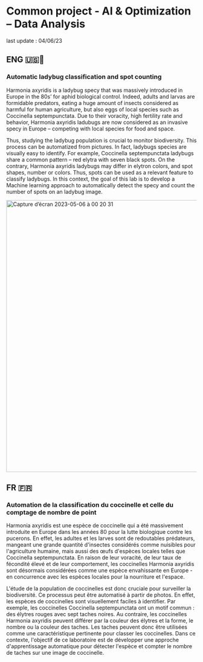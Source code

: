 # Common project - AI & Optimization – Data Analysis
last update : 04/06/23

## ENG 🇺🇸🏴󠁧󠁢󠁥󠁮󠁧󠁿
### Automatic ladybug classification and spot counting

Harmonia axyridis is a ladybug specy that was massively introduced in Europe in the 80s’ for aphid biological control. 
Indeed, adults and larvas are formidable predators, eating a huge amount of insects considered as harmful for human agriculture, but also eggs of local species such as Coccinella septempunctata.
Due to their voracity, high fertility rate and behavior, Harmonia axyridis ladubugs are now considered as an invasive specy in Europe – competing with local species for food and space.

Thus, studying the ladybug population is crucial to monitor biodiversity. This process can be automatized from pictures.
In fact, ladybugs species are visually easy to identify. For example, Coccinella septempunctata ladybugs share a common pattern – red elytra with seven black spots. 
On the contrary, Harmonia axyridis ladybugs may differ in elytron colors, and spot shapes, number or colors. Thus, spots can be used as a relevant feature to classify ladybugs.
In this context, the goal of this lab is to develop a Machine learning approach to automatically detect the specy and count the number of spots on an ladybug image.

<img width="720" alt="Capture d’écran 2023-05-06 à 00 20 31" src="https://user-images.githubusercontent.com/90144938/236578334-e17404d9-a019-4fcc-9940-b680ca9c58fb.png">

## FR 󠁧󠁢🇫🇷
### Automation de la classification du coccinelle et celle du comptage de nombre de point

Harmonia axyridis est une espèce de coccinelle qui a été massivement introduite en Europe dans les années 80 pour la lutte biologique contre les pucerons. 
En effet, les adultes et les larves sont de redoutables prédateurs, mangeant une grande quantité d'insectes considérés comme nuisibles pour l'agriculture humaine, mais aussi des œufs d'espèces locales telles que Coccinella septempunctata.
En raison de leur voracité, de leur taux de fécondité élevé et de leur comportement, les coccinelles Harmonia axyridis sont désormais considérées comme une espèce envahissante en Europe - en concurrence avec les espèces locales pour la nourriture et l'espace.

L'étude de la population de coccinelles est donc cruciale pour surveiller la biodiversité. Ce processus peut être automatisé à partir de photos.
En effet, les espèces de coccinelles sont visuellement faciles à identifier. Par exemple, les coccinelles Coccinella septempunctata ont un motif commun : des élytres rouges avec sept taches noires. 
Au contraire, les coccinelles Harmonia axyridis peuvent différer par la couleur des élytres et la forme, le nombre ou la couleur des taches. Les taches peuvent donc être utilisées comme une caractéristique pertinente pour classer les coccinelles.
Dans ce contexte, l'objectif de ce laboratoire est de développer une approche d'apprentissage automatique pour détecter l'espèce et compter le nombre de taches sur une image de coccinelle.
